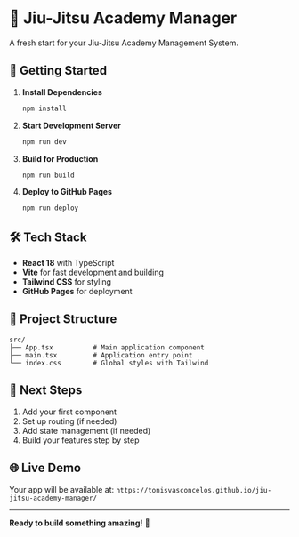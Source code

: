 # 🥋 Jiu-Jitsu Academy Manager

A fresh start for your Jiu-Jitsu Academy Management System.

## 🚀 Getting Started

1. **Install Dependencies**
   ```bash
   npm install
   ```

2. **Start Development Server**
   ```bash
   npm run dev
   ```

3. **Build for Production**
   ```bash
   npm run build
   ```

4. **Deploy to GitHub Pages**
   ```bash
   npm run deploy
   ```

## 🛠️ Tech Stack

- **React 18** with TypeScript
- **Vite** for fast development and building
- **Tailwind CSS** for styling
- **GitHub Pages** for deployment

## 📁 Project Structure

```
src/
├── App.tsx          # Main application component
├── main.tsx         # Application entry point
└── index.css        # Global styles with Tailwind
```

## 🎯 Next Steps

1. Add your first component
2. Set up routing (if needed)
3. Add state management (if needed)
4. Build your features step by step

## 🌐 Live Demo

Your app will be available at: `https://tonisvasconcelos.github.io/jiu-jitsu-academy-manager/`

---

**Ready to build something amazing!** 🚀

